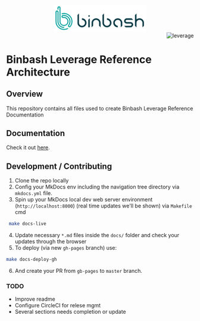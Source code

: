 <div align="center">
    <img src="./docs/assets/images/logos/binbash.png" 
    alt="binbash" width="250"/>
</div>
<div align="right">
  <img src="./docs/assets/images/logos/binbash-leverage-terraform.png"
  alt="leverage" width="130"/>
</div>

# Binbash Leverage Reference Architecture

## Overview
This repository contains all files used to create Binbash Leverage Reference Documentation

## Documentation
Check it out [here](https://leverage.binbash.com.ar-doc/).

## Development / Contributing

1. Clone the repo locally
2. Config your MkDocs env including the navigation tree directory via `mkdocs.yml` file.
3. Spin up your MkDocs local dev web server environment (`http://localhost:8000`) (real time updates we'll be shown) via `Makefile` cmd
```bash
 make docs-live          
```
4. Update necessary `*.md` files inside the `docs/` folder and check your updates through the browser
5. To deploy (via new `gh-pages` branch) use:
```bash
make docs-deploy-gh
``` 
6. And create your PR from `gb-pages` to `master` branch.

### TODO
- Improve readme
- Configure CircleCI for relese mgmt
- Several sections needs completion or update 


